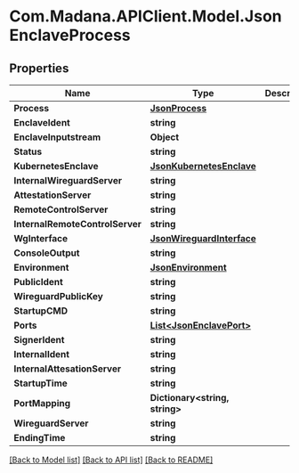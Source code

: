 
# Com.Madana.APIClient.Model.JsonEnclaveProcess

## Properties

Name | Type | Description | Notes
------------ | ------------- | ------------- | -------------
**Process** | [**JsonProcess**](JsonProcess.md) |  | [optional] 
**EnclaveIdent** | **string** |  | [optional] 
**EnclaveInputstream** | **Object** |  | [optional] 
**Status** | **string** |  | [optional] 
**KubernetesEnclave** | [**JsonKubernetesEnclave**](JsonKubernetesEnclave.md) |  | [optional] 
**InternalWireguardServer** | **string** |  | [optional] 
**AttestationServer** | **string** |  | [optional] 
**RemoteControlServer** | **string** |  | [optional] 
**InternalRemoteControlServer** | **string** |  | [optional] 
**WgInterface** | [**JsonWireguardInterface**](JsonWireguardInterface.md) |  | [optional] 
**ConsoleOutput** | **string** |  | [optional] 
**Environment** | [**JsonEnvironment**](JsonEnvironment.md) |  | [optional] 
**PublicIdent** | **string** |  | [optional] 
**WireguardPublicKey** | **string** |  | [optional] 
**StartupCMD** | **string** |  | [optional] 
**Ports** | [**List&lt;JsonEnclavePort&gt;**](JsonEnclavePort.md) |  | [optional] 
**SignerIdent** | **string** |  | [optional] 
**InternalIdent** | **string** |  | [optional] 
**InternalAttesationServer** | **string** |  | [optional] 
**StartupTime** | **string** |  | [optional] 
**PortMapping** | **Dictionary&lt;string, string&gt;** |  | [optional] 
**WireguardServer** | **string** |  | [optional] 
**EndingTime** | **string** |  | [optional] 

[[Back to Model list]](../README.md#documentation-for-models)
[[Back to API list]](../README.md#documentation-for-api-endpoints)
[[Back to README]](../README.md)

